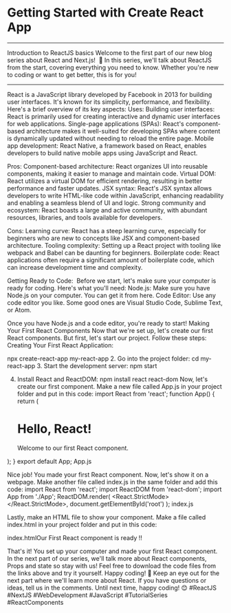 # Getting Started with Create React App
---

Introduction to ReactJS basics
Welcome to the first part of our new blog series about React and Next.js!
 🚀 In this series, we'll talk about ReactJS from the start, covering everything you need to know. Whether you're new to coding or want to get better, this is for you!

---
React is a JavaScript library developed by Facebook in 2013 for building user interfaces. It's known for its simplicity, performance, and flexibility. Here's a brief overview of its key aspects:
Uses:
Building user interfaces: React is primarily used for creating interactive and dynamic user interfaces for web applications.
Single-page applications (SPAs): React's component-based architecture makes it well-suited for developing SPAs where content is dynamically updated without needing to reload the entire page.
Mobile app development: React Native, a framework based on React, enables developers to build native mobile apps using JavaScript and React.

Pros:
Component-based architecture: React organizes UI into reusable components, making it easier to manage and maintain code.
Virtual DOM: React utilizes a virtual DOM for efficient rendering, resulting in better performance and faster updates.
JSX syntax: React's JSX syntax allows developers to write HTML-like code within JavaScript, enhancing readability and enabling a seamless blend of UI and logic.
Strong community and ecosystem: React boasts a large and active community, with abundant resources, libraries, and tools available for developers.

Cons:
Learning curve: React has a steep learning curve, especially for beginners who are new to concepts like JSX and component-based architecture.
Tooling complexity: Setting up a React project with tooling like webpack and Babel can be daunting for beginners.
Boilerplate code: React applications often require a significant amount of boilerplate code, which can increase development time and complexity.

Getting Ready to Code: 
Before we start, let's make sure your computer is ready for coding. Here's what you'll need:
Node.js: Make sure you have Node.js on your computer. You can get it from here.
Code Editor: Use any code editor you like. Some good ones are Visual Studio Code, Sublime Text, or Atom.

Once you have Node.js and a code editor, you're ready to start!
Making Your First React Components
Now that we're set up, let's create our first React components. But first, let's start our project. Follow these steps:
Creating Your First React Application:

npx create-react-app my-react-app
2. Go into the project folder:
cd my-react-app
3. Start the development server:
npm start

4. Install React and ReactDOM:
npm install react react-dom
Now, let's create our first component. Make a new file called App.js in your project folder and put in this code:
import React from 'react';
function App() {
  return (
    <div>
      <h1>Hello, React!</h1>
      <p>Welcome to our first React component.</p>
    </div>
  );
}
export default App;
App.js

Nice job! You made your first React component. Now, let's show it on a webpage. Make another file called index.js in the same folder and add this code:
import React from 'react';
import ReactDOM from 'react-dom';
import App from './App';
ReactDOM.render(
  <React.StrictMode>
    <App />
  </React.StrictMode>,
  document.getElementById('root')
);
index.js

Lastly, make an HTML file to show your component. Make a file called index.html in your project folder and put in this code:
<!DOCTYPE html>
<html lang="en">
<head>
  <meta charset="UTF-8">
  <meta name="viewport" content="width=device-width, initial-scale=1.0">
  <title>My React App</title>
</head>
<body>
  <div id="root"></div>
</body>
</html>
index.htmlOur First React component is ready !!

That's it! You set up your computer and made your first React component. In the next part of our series, we'll talk more about React components, Props and state so stay with us!
Feel free to download the code files from the links above and try it yourself. Happy coding! 🚀
Keep an eye out for the next part where we'll learn more about React. If you have questions or ideas, tell us in the comments. Until next time, happy coding! 😊
#ReactJS #NextJS #WebDevelopment #JavaScript #TutorialSeries #ReactComponents

